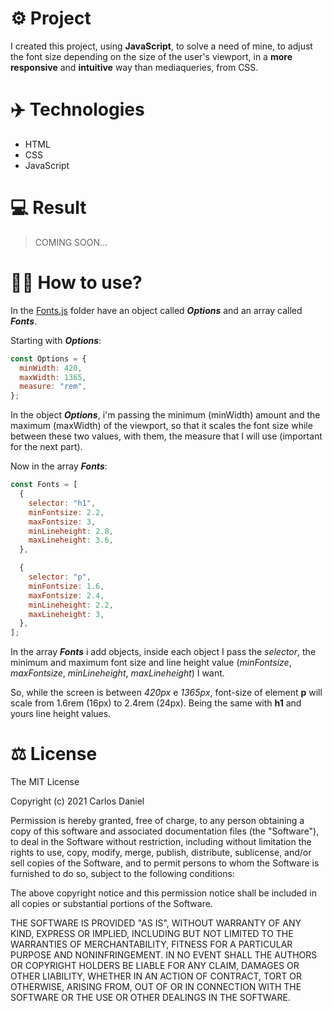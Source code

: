 # ⚙️ Project

I created this project, using **JavaScript**, to solve a need of mine, to adjust the font size depending on the size of the user's viewport, in a **more responsive** and **intuitive** way than mediaqueries, from CSS.

# ✈️ Technologies

- HTML
- CSS
- JavaScript

# 💻 Result

> COMING SOON...

# 🤷‍♂️ How to use?

In the <a href="#">Fonts.js</a> folder have an object called **_Options_** and an array called **_Fonts_**.

Starting with **_Options_**:

```js
const Options = {
  minWidth: 420,
  maxWidth: 1365,
  measure: "rem",
};
```

In the object **_Options_**, i'm passing the minimum (minWidth) amount and the maximum (maxWidth) of the viewport, so that it scales the font size while between these two values, with them, the measure that I will use (important for the next part).

Now in the array **_Fonts_**:

```js
const Fonts = [
  {
    selector: "h1",
    minFontsize: 2.2,
    maxFontsize: 3,
    minLineheight: 2.8,
    maxLineheight: 3.6,
  },

  {
    selector: "p",
    minFontsize: 1.6,
    maxFontsize: 2.4,
    minLineheight: 2.2,
    maxLineheight: 3,
  },
];
```

In the array **_Fonts_** i add objects, inside each object I pass the _selector_, the minimum and maximum font size and line height value (_minFontsize_, _maxFontsize_, _minLineheight_, _maxLineheight_) I want.

So, while the screen is between _420px_ e _1365px_, font-size of element **p** will scale from 1.6rem (16px) to 2.4rem (24px). Being the same with **h1** and yours line height values.

# ⚖ License

The MIT License

Copyright (c) 2021 Carlos Daniel

Permission is hereby granted, free of charge, to any person obtaining a copy
of this software and associated documentation files (the "Software"), to deal
in the Software without restriction, including without limitation the rights
to use, copy, modify, merge, publish, distribute, sublicense, and/or sell
copies of the Software, and to permit persons to whom the Software is
furnished to do so, subject to the following conditions:

The above copyright notice and this permission notice shall be included in all
copies or substantial portions of the Software.

THE SOFTWARE IS PROVIDED "AS IS", WITHOUT WARRANTY OF ANY KIND, EXPRESS OR
IMPLIED, INCLUDING BUT NOT LIMITED TO THE WARRANTIES OF MERCHANTABILITY,
FITNESS FOR A PARTICULAR PURPOSE AND NONINFRINGEMENT. IN NO EVENT SHALL THE
AUTHORS OR COPYRIGHT HOLDERS BE LIABLE FOR ANY CLAIM, DAMAGES OR OTHER
LIABILITY, WHETHER IN AN ACTION OF CONTRACT, TORT OR OTHERWISE, ARISING FROM,
OUT OF OR IN CONNECTION WITH THE SOFTWARE OR THE USE OR OTHER DEALINGS IN THE
SOFTWARE.
